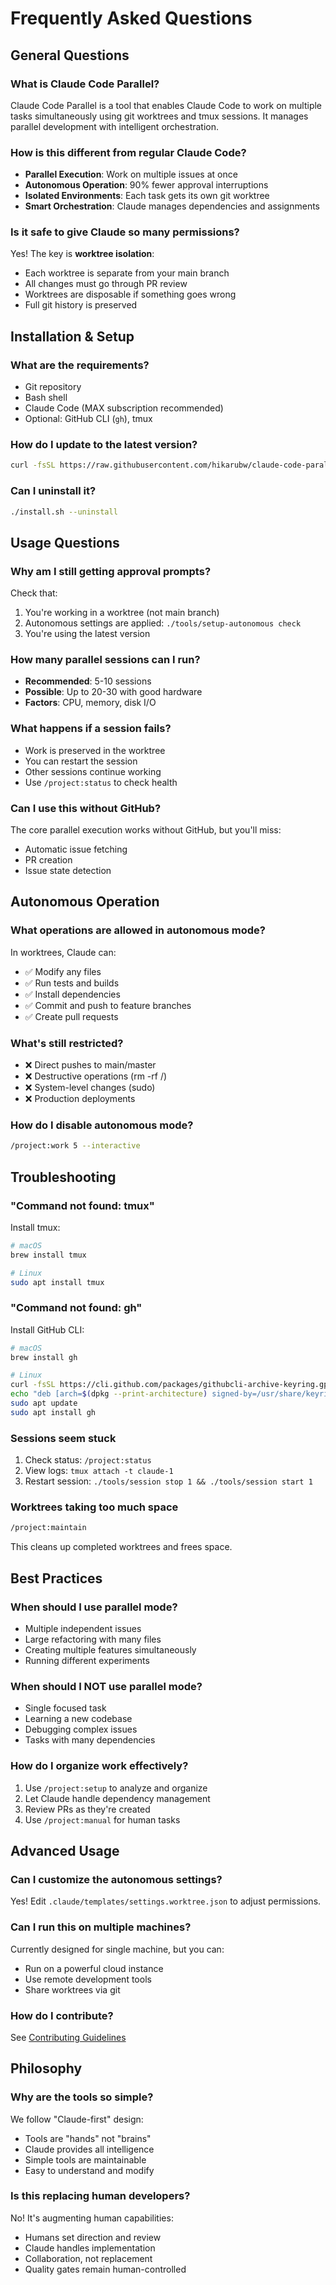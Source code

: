 # Frequently Asked Questions

## General Questions

### What is Claude Code Parallel?
Claude Code Parallel is a tool that enables Claude Code to work on multiple tasks simultaneously using git worktrees and tmux sessions. It manages parallel development with intelligent orchestration.

### How is this different from regular Claude Code?
- **Parallel Execution**: Work on multiple issues at once
- **Autonomous Operation**: 90% fewer approval interruptions
- **Isolated Environments**: Each task gets its own git worktree
- **Smart Orchestration**: Claude manages dependencies and assignments

### Is it safe to give Claude so many permissions?
Yes! The key is **worktree isolation**:
- Each worktree is separate from your main branch
- All changes must go through PR review
- Worktrees are disposable if something goes wrong
- Full git history is preserved

## Installation & Setup

### What are the requirements?
- Git repository
- Bash shell
- Claude Code (MAX subscription recommended)
- Optional: GitHub CLI (`gh`), tmux

### How do I update to the latest version?
```bash
curl -fsSL https://raw.githubusercontent.com/hikarubw/claude-code-parallel/main/install.sh | bash
```

### Can I uninstall it?
```bash
./install.sh --uninstall
```

## Usage Questions

### Why am I still getting approval prompts?
Check that:
1. You're working in a worktree (not main branch)
2. Autonomous settings are applied: `./tools/setup-autonomous check`
3. You're using the latest version

### How many parallel sessions can I run?
- **Recommended**: 5-10 sessions
- **Possible**: Up to 20-30 with good hardware
- **Factors**: CPU, memory, disk I/O

### What happens if a session fails?
- Work is preserved in the worktree
- You can restart the session
- Other sessions continue working
- Use `/project:status` to check health

### Can I use this without GitHub?
The core parallel execution works without GitHub, but you'll miss:
- Automatic issue fetching
- PR creation
- Issue state detection

## Autonomous Operation

### What operations are allowed in autonomous mode?
In worktrees, Claude can:
- ✅ Modify any files
- ✅ Run tests and builds
- ✅ Install dependencies
- ✅ Commit and push to feature branches
- ✅ Create pull requests

### What's still restricted?
- ❌ Direct pushes to main/master
- ❌ Destructive operations (rm -rf /)
- ❌ System-level changes (sudo)
- ❌ Production deployments

### How do I disable autonomous mode?
```bash
/project:work 5 --interactive
```

## Troubleshooting

### "Command not found: tmux"
Install tmux:
```bash
# macOS
brew install tmux

# Linux
sudo apt install tmux
```

### "Command not found: gh"
Install GitHub CLI:
```bash
# macOS
brew install gh

# Linux
curl -fsSL https://cli.github.com/packages/githubcli-archive-keyring.gpg | sudo dd of=/usr/share/keyrings/githubcli-archive-keyring.gpg
echo "deb [arch=$(dpkg --print-architecture) signed-by=/usr/share/keyrings/githubcli-archive-keyring.gpg] https://cli.github.com/packages stable main" | sudo tee /etc/apt/sources.list.d/github-cli.list > /dev/null
sudo apt update
sudo apt install gh
```

### Sessions seem stuck
1. Check status: `/project:status`
2. View logs: `tmux attach -t claude-1`
3. Restart session: `./tools/session stop 1 && ./tools/session start 1`

### Worktrees taking too much space
```bash
/project:maintain
```
This cleans up completed worktrees and frees space.

## Best Practices

### When should I use parallel mode?
- Multiple independent issues
- Large refactoring with many files
- Creating multiple features simultaneously
- Running different experiments

### When should I NOT use parallel mode?
- Single focused task
- Learning a new codebase
- Debugging complex issues
- Tasks with many dependencies

### How do I organize work effectively?
1. Use `/project:setup` to analyze and organize
2. Let Claude handle dependency management
3. Review PRs as they're created
4. Use `/project:manual` for human tasks

## Advanced Usage

### Can I customize the autonomous settings?
Yes! Edit `.claude/templates/settings.worktree.json` to adjust permissions.

### Can I run this on multiple machines?
Currently designed for single machine, but you can:
- Run on a powerful cloud instance
- Use remote development tools
- Share worktrees via git

### How do I contribute?
See [Contributing Guidelines](https://github.com/hikarubw/claude-code-parallel/blob/main/CONTRIBUTING.md)

## Philosophy

### Why are the tools so simple?
We follow "Claude-first" design:
- Tools are "hands" not "brains"
- Claude provides all intelligence
- Simple tools are maintainable
- Easy to understand and modify

### Is this replacing human developers?
No! It's augmenting human capabilities:
- Humans set direction and review
- Claude handles implementation
- Collaboration, not replacement
- Quality gates remain human-controlled